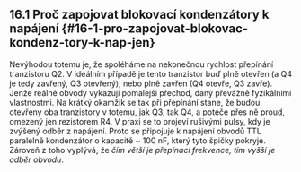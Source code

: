 ## 16.1 Proč zapojovat blokovací kondenzátory k napájení {#16-1-pro-zapojovat-blokovac-kondenz-tory-k-nap-jen}

Nevýhodou totemu je, že spoléháme na nekonečnou rychlost přepínání tranzistoru Q2\. V ideálním případě je tento tranzistor buď plně otevřen (a Q4 je tedy zavřený, Q3 otevřený), nebo plně zavřen (Q4 otevře, Q3 zavře). Jenže reálné obvody vykazují pomalejší přechod, daný převážně fyzikálními vlastnostmi. Na krátký okamžik se tak při přepínání stane, že budou otevřeny oba tranzistory v totemu, jak Q3, tak Q4, a poteče přes ně proud, omezený jen rezistorem R4\. V praxi se to projeví rušivými pulsy, kdy je zvýšený odběr z napájení. Proto se připojuje k napájení obvodů TTL paralelně kondenzátor o kapacitě ~ 100 nF, který tyto špičky pokryje. Zároveň z toho vyplývá, že _čím větší je přepínací frekvence, tím vyšší je odběr obvodu_.